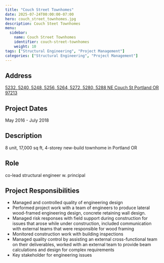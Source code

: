 ```yaml
---
title: "Couch Street Townhomes"
date: 2025-07-24T00:00:00-07:00
hero: couch_street_townhomes.jpg
description: Couch Steet Townhomes
menu:
  sidebar:
    name: Couch Street Townhomes
    identifier: couch-street-townhomes
    weight: 10
tags: ["Structural Engineering", "Project Management"]
categories: ["Structural Engineering", "Project Management"]
---
```


## Address
[5232, 5240, 5248, 5256, 5264, 5272, 5280, 5288 NE Couch St Portland OR 97213](https://www.google.com/maps/place/5288+NE+Couch+St,+Portland,+OR+97215)

## Project Dates
May 2016 - July 2018

## Description
8 unit, 17,000 sq ft, 4-storey new-build townhome in Portland OR

## Role
co-lead structural engineer w. principal

## Project Responsibilities
- Managed and controlled quality of engineering design
- Performed project work with a team of engineers to produce lateral wood-framed engineering design, concrete retaining wall design.
- Managed risk responses with field support during construction for issues that arose while under construction, included communication with external teams that were responsible for wood framing
- Monitored construction work with building inspections
- Managed quality control by assisting an external cross-functional team on their deliverables, worked with an external team to provide beam calculations and design for complex requirements
- Key stakeholder for engineering issues